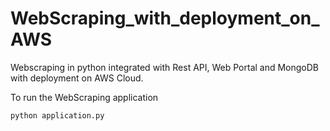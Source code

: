 # WebScraping_with_deployment_on_AWS

Webscraping in python integrated with Rest API, Web Portal and MongoDB with deployment on AWS Cloud.

To run the WebScraping application

```
python application.py
```

